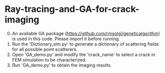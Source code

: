 # Ray-tracing-and-GA-for-crack-imaging
0. An available GA package (https://github.com/rmsolgi/geneticalgorithm) is used in this code. Please import it before running.
1. Run the 'Dictionary_sim.py' to generate a dictionary of scattering fields for all possible point scatterers.
2. Open 'GA_demo.py' and modify the 'crack_name' to select a crack in FEM simulation to be characterized.
3. Run 'GA_demo.py' to obtain the imaging results.
